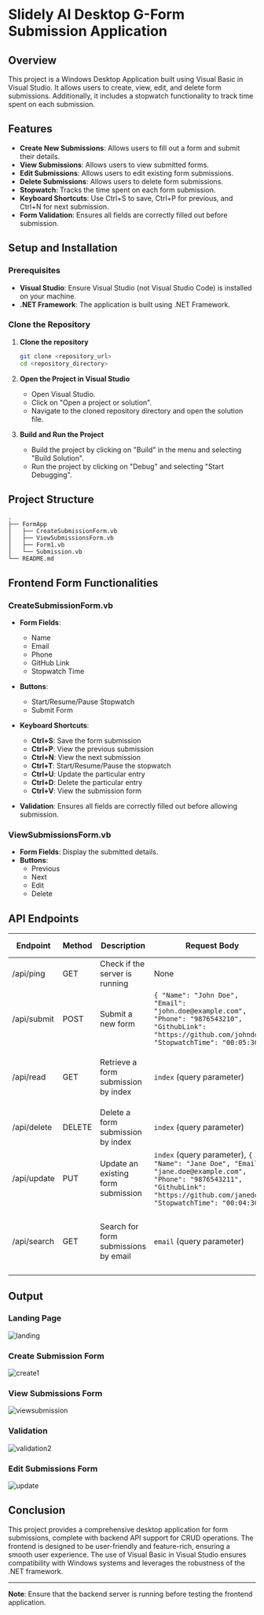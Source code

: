 # Slidely AI Desktop G-Form Submission Application

## Overview

This project is a Windows Desktop Application built using Visual Basic in Visual Studio. It allows users to create, view, edit, and delete form submissions. Additionally, it includes a stopwatch functionality to track time spent on each submission.

## Features

- **Create New Submissions**: Allows users to fill out a form and submit their details.
- **View Submissions**: Allows users to view submitted forms.
- **Edit Submissions**: Allows users to edit existing form submissions.
- **Delete Submissions**: Allows users to delete form submissions.
- **Stopwatch**: Tracks the time spent on each form submission.
- **Keyboard Shortcuts**: Use Ctrl+S to save, Ctrl+P for previous, and Ctrl+N for next submission.
- **Form Validation**: Ensures all fields are correctly filled out before submission.

## Setup and Installation

### Prerequisites

- **Visual Studio**: Ensure Visual Studio (not Visual Studio Code) is installed on your machine.
- **.NET Framework**: The application is built using .NET Framework.

### Clone the Repository

1. **Clone the repository**

   ```bash
   git clone <repository_url>
   cd <repository_directory>
   ```

2. **Open the Project in Visual Studio**

   - Open Visual Studio.
   - Click on "Open a project or solution".
   - Navigate to the cloned repository directory and open the solution file.

3. **Build and Run the Project**

   - Build the project by clicking on "Build" in the menu and selecting "Build Solution".
   - Run the project by clicking on "Debug" and selecting "Start Debugging".

## Project Structure

```plaintext
.
├── FormApp
│   ├── CreateSubmissionForm.vb
│   ├── ViewSubmissionsForm.vb
│   ├── Form1.vb
│   └── Submission.vb
└── README.md
```

## Frontend Form Functionalities

### CreateSubmissionForm.vb

- **Form Fields**: 
  - Name
  - Email
  - Phone
  - GitHub Link
  - Stopwatch Time

- **Buttons**: 
  - Start/Resume/Pause Stopwatch
  - Submit Form

- **Keyboard Shortcuts**:
  - **Ctrl+S**: Save the form submission
  - **Ctrl+P**: View the previous submission
  - **Ctrl+N**: View the next submission
  - **Ctrl+T**: Start/Resume/Pause the stopwatch
  - **Ctrl+U**: Update the particular entry
  - **Ctrl+D**: Delete the particular entry
  - **Ctrl+V**: View the submission form

- **Validation**: Ensures all fields are correctly filled out before allowing submission.

### ViewSubmissionsForm.vb

- **Form Fields**: Display the submitted details.
- **Buttons**: 
  - Previous
  - Next
  - Edit
  - Delete

## API Endpoints

| Endpoint       | Method | Description                       | Request Body                                                                                      | Response Status | Response Example                                                                                 |
| -------------- | ------ | --------------------------------- | ------------------------------------------------------------------------------------------------- | --------------- | ----------------------------------------------------------------------------------------------- |
| /api/ping      | GET    | Check if the server is running    | None                                                                                              | 200 OK          | `{ "success": true }`                                                                           |
| /api/submit    | POST   | Submit a new form                 | `{ "Name": "John Doe", "Email": "john.doe@example.com", "Phone": "9876543210", "GithubLink": "https://github.com/johndoe", "StopwatchTime": "00:05:30" }` | 201 Created     | `{ "success": true }`                                                                           |
| /api/read      | GET    | Retrieve a form submission by index | `index` (query parameter)                                                                         | 200 OK          | `{ "Name": "John Doe", "Email": "john.doe@example.com", "Phone": "9876543210", "GithubLink": "https://github.com/johndoe", "StopwatchTime": "00:05:30" }` |
| /api/delete    | DELETE | Delete a form submission by index | `index` (query parameter)                                                                         | 200 OK          | `{ "success": true }`                                                                           |
| /api/update    | PUT    | Update an existing form submission | `index` (query parameter), `{ "Name": "Jane Doe", "Email": "jane.doe@example.com", "Phone": "9876543211", "GithubLink": "https://github.com/janedoe", "StopwatchTime": "00:04:30" }` | 200 OK          | `{ "success": true }`                                                                           |
| /api/search    | GET    | Search for form submissions by email | `email` (query parameter)                                                                         | 200 OK          | `[ { "Name": "John Doe", "Email": "john.doe@example.com", "Phone": "9876543210", "GithubLink": "https://github.com/johndoe", "StopwatchTime": "00:05:30" } ]` |

## Output

### Landing Page

![landing](https://github.com/hargun0360/Vahan_Client/assets/89998804/583a18a4-fee9-475f-a495-df1255c5d2bf)

### Create Submission Form

![create1](https://github.com/hargun0360/Vahan_Client/assets/89998804/f84d3142-d66c-4c9d-8819-7f727e45a3f9)

### View Submissions Form

![viewsubmission](https://github.com/hargun0360/Vahan_Client/assets/89998804/2a9173dc-a89a-41a4-bdca-3093580b717c)

### Validation

![validation2](https://github.com/hargun0360/Vahan_Client/assets/89998804/35a38ead-2ac0-41c3-8d02-ed87bbb0bc18)

### Edit Submissions Form

![update](https://github.com/hargun0360/Vahan_Client/assets/89998804/49e39a20-b327-4a20-8354-7839723c85e2)

## Conclusion

This project provides a comprehensive desktop application for form submissions, complete with backend API support for CRUD operations. The frontend is designed to be user-friendly and feature-rich, ensuring a smooth user experience. The use of Visual Basic in Visual Studio ensures compatibility with Windows systems and leverages the robustness of the .NET framework.

---

**Note**: Ensure that the backend server is running before testing the frontend application.
